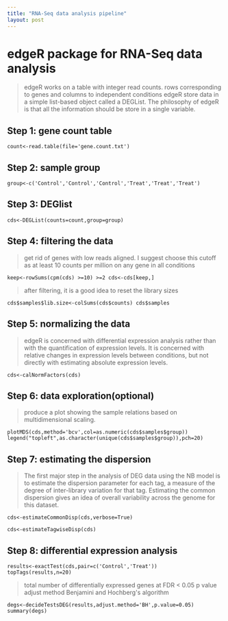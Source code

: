 ```yaml
---
title: "RNA-Seq data analysis pipeline"
layout: post
---
```


# edgeR package for RNA-Seq data analysis


> edgeR works on a table with integer read counts.
rows corresponding to genes and columns to independent conditions
edgeR store data in a simple list-based object called a DEGList.
The philosophy of edgeR is that all the information should be store in a single variable.


## Step 1: gene count table

`
count<-read.table(file='gene.count.txt')
`

## Step 2: sample group

`
group<-c('Control','Control','Control','Treat','Treat','Treat')
`

## Step 3: DEGlist  

`
cds<-DEGList(counts=count,group=group)
`

## Step 4: filtering the data

> get rid of genes with low reads aligned. 
I suggest choose this cutoff as at least 10 counts per million on any gene in all conditions

`
keep<-rowSums(cpm(cds) >=10) >=2
cds<-cds[keep,]
`

> after filtering, it is a good idea to reset the library sizes

`
cds$samples$lib.size<-colSums(cds$counts)
cds$samples
`
## Step 5: normalizing the data

> edgeR is concerned with differential expression analysis rather than with the quantification of expression levels. It is concerned with relative changes in expression levels between conditions, but not directly with estimating absolute expression levels.


`
cds<-calNormFactors(cds)
`

## Step 6: data exploration(optional)

> produce a plot showing the sample relations based on multidimensional scaling.

`
plotMDS(cds,method='bcv',col=as.numeric(cds$samples$group))
legend("topleft",as.character(unique(cds$samples$group)),pch=20)
`

## Step 7: estimating the dispersion

> The first major step in the analysis of DEG data using the NB model is to estimate the dispersion parameter for each tag, a measure of the degree of inter-library variation for that tag. Estimating the common dispersion gives an idea of overall variability across the genome for this dataset.

`
cds<-estimateCommonDisp(cds,verbose=True)
`

`
cds<-estimateTagwiseDisp(cds)
`

## Step 8: differential expression analysis

`
results<-exactTest(cds,pair=c('Control','Treat'))
topTags(results,n=20)
`

> total number of differentially expressed genes at FDR < 0.05 
p value adjust method Benjamini and Hochberg's algorithm

`
degs<-decideTestsDEG(results,adjust.method='BH',p.value=0.05)
summary(degs)
`







